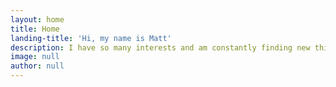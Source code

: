 ```yaml
---
layout: home
title: Home
landing-title: 'Hi, my name is Matt'
description: I have so many interests and am constantly finding new things to explore. Check out all the stuff I do.
image: null
author: null
---
```

